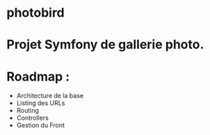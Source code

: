 photobird
=========

# Projet Symfony de gallerie photo.


# Roadmap :

- Architecture de la base
- Listing des URLs
- Routing
- Controllers
- Gestion du Front
           
